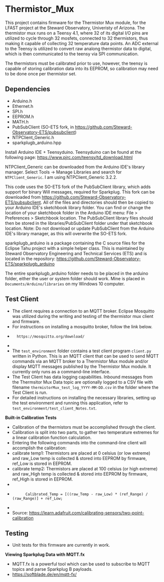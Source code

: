 # Thermistor_Mux
This project contains firmware for the Thermistor Mux module, for the LFAST project at the Steward Observatory, Univeristy of Arizona.
The thermistor mux runs on a Teensy 4.1, where 32 of its digital I/O pins are utilized to cycle through 32 mosfets, connected to 32 thermistors,
thus making it capable of collecting 32 temperature data points. An ADC external to the Teensy is utilized to convert raw analong thermistor data to digital, which is then communicated to the teensy via SPI communication. 

The thermistors must be calibrated prior to use, however, the teensy is capable of storing calibration data into its EEPROM, so calibration may need to be done once per thermistor set. 

## Dependencies
* Arduino.h 
* Ethernet.h 
* SPI.h
* EEPROM.h
* MATH.h
* PubSubClient (SO-ETS fork, in https://github.com/Steward-Observatory-ETS/pubsubclient)
* NTPClient_Generic.h
* sparkplugb_arduino.hpp
    
Install Arduino IDE + Teensyduino. Teensyduino can be found at the following page: https://www.pjrc.com/teensy/td_download.html
 
NTPClient_Generic can be downloaded from the Arduino IDE's library manager.
Select Tools -> Manage Libraries and search for `NTPClient_Generic`.  I am
using NTPClient_Generic 3.2.2.

This code uses the SO-ETS fork of the PubSubClient library, which adds support
for binary Will messages, required for Sparkplug.  This fork can be downloaded
from https://github.com/Steward-Observatory-ETS/pubsubclient.  All of the files
and directories should then be copied to your Arduino IDE's sketchbook library
folder.  You can find or change the location of your sketchbook folder in the
Arduino IDE menu: File > Preferences > Sketchbook location.  The PubSubClient
library files should then be stored in the libraries/PubSubClient folder under
that sketchbook location.  Note: Do not download or update PubSubClient from
the Arduino IDE's library manager, as this will overwrite the SO-ETS fork.

sparkplugb_arduino is a package containing the C source files for the Eclipse Tahu project with a simple
helper class.  This is maintained by Steward Observatory Engineering and Technical Services (ETS) and is located in the repository:
https://github.com/Steward-Observatory-ETS/sparkplugb_arduino


The entire sparkplugb_arduino folder needs to be placed in the arduino folder,
either the user or system folder should work.  Mine is placed in
`Documents/Arduino/libraries` on my Windows 10 computer.

## Test Client
* The client requires a connection to an MQTT broker. Eclipse Mosquitto was utilized during the writing and testing of the thermistor mux client and firmware. 
* For instructions on installing a mosquitto broker, follow the link below. 
*       https://mosquitto.org/download/
*       
* The `test_environment` folder contains a test client program `client.py` written in Python.  This is an MQTT client that can be used to send MQTT commands via an MQTT broker to a Thermistor Mux module and/or display MQTT messages published by the Thermistor Mux module.  It currently only runs as a command-line interface.
* The Test Client has data logging capabilities.  Inbound messages from the Thermsitor Mux Data topic are optionally logged to a CSV file with filename `thermistorMux_test_log_YYYY-MM-DD.csv` in the folder where the Test Client is run.
* For detailed instructions on installing the necessary libraries, setting up the test environment and running this application, refer to `test_environment/test_client_Notes.txt`.

**Built-in Calibration Tests**
* Calibration of the thermistors must be accomplished through the client. 
* Calibration is split into two parts, to gather two temperature extremes for a linear calibration function calculation.   
* Entering the following commands into the command-line client will accomplish the calibration:
*   calibrate temp1: Thermistors are placed at 0 celsius (or low extreme) and raw_Low temp is collected & stored into EEPROM by firmware, ref_Low is stored in EEPROM.
*   calibrate temp2: Thermistors are placed at 100 celsius (or high extreme) and raw_High temp is collected & stored into EEPROM by firmware, ref_High is stored in EEPROM.
* 
*           Calibrated_Temp = [((raw_Temp - raw_Low) * (ref_Range) / (raw_Range)] + ref_Low;
*     
* Source: https://learn.adafruit.com/calibrating-sensors/two-point-calibration


## Testing 
* Unit tests for this firmware are currently in work.


**Viewing Sparkplug Data with MQTT.fx**
* MQTT.fx is a powerful tool which can be used to subscribe to MQTT topics and parse Sparkplug B payloads.
* https://softblade.de/en/mqtt-fx/



